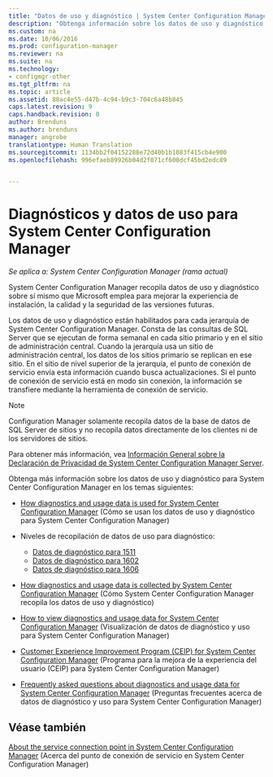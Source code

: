 ```yaml
---
title: "Datos de uso y diagnóstico | System Center Configuration Manager"
description: "Obtenga información sobre los datos de uso y diagnóstico que System Center Configuration Manager recopila sobre sí mismo."
ms.custom: na
ms.date: 10/06/2016
ms.prod: configuration-manager
ms.reviewer: na
ms.suite: na
ms.technology:
- configmgr-other
ms.tgt_pltfrm: na
ms.topic: article
ms.assetid: 88ac4e55-d47b-4c94-b9c3-704c6a48b845
caps.latest.revision: 9
caps.handback.revision: 0
author: Brenduns
ms.author: brenduns
manager: angrobe
translationtype: Human Translation
ms.sourcegitcommit: 1134bb2f04152288e72d40b1b1083f415cb4e900
ms.openlocfilehash: 996efaeb89926b04d2f071cf600dcf45bd2edc89


---
```

# <a name="diagnostics-and-usage-data-for-system-center-configuration-manager"></a>Diagnósticos y datos de uso para System Center Configuration Manager

*Se aplica a: System Center Configuration Manager (rama actual)*

System Center Configuration Manager recopila datos de uso y diagnóstico sobre sí mismo que Microsoft emplea para mejorar la experiencia de instalación, la calidad y la seguridad de las versiones futuras.  

 Los datos de uso y diagnóstico están habilitados para cada jerarquía de System Center Configuration Manager. Consta de las consultas de SQL Server que se ejecutan de forma semanal en cada sitio primario y en el sitio de administración central. Cuando la jerarquía usa un sitio de administración central, los datos de los sitios primario se replican en ese sitio. En el sitio de nivel superior de la jerarquía, el punto de conexión de servicio envía esta información cuando busca actualizaciones. Si el punto de conexión de servicio está en modo sin conexión, la información se transfiere mediante la herramienta de conexión de servicio.  

> [!NOTE]  
>  Configuration Manager solamente recopila datos de la base de datos de SQL Server de sitios y no recopila datos directamente de los clientes ni de los servidores de sitios.  

 Para obtener más información, vea [Información General sobre la Declaración de Privacidad de System Center Configuration Manager Server](http://go.microsoft.com/fwlink/?LinkID=626527).  

 Obtenga más información sobre los datos de uso y diagnóstico para System Center Configuration Manager en los temas siguientes:  

-   [How diagnostics and usage data is used for System Center Configuration Manager](../../../core/plan-design/diagnostics/how-diagnostics-and-usage-data-is-used.md) (Cómo se usan los datos de uso y diagnóstico para System Center Configuration Manager)  

-   Niveles de recopilación de datos de uso para diagnóstico:
    - [Datos de diagnóstico para 1511](/sccm/core/plan-design/diagnostics/levels-of-diagnostic-usage-data-collection-1511)
    - [Datos de diagnóstico para 1602](/sccm/core/plan-design/diagnostics/levels-of-diagnostic-usage-data-collection-1602)
    - [Datos de diagnóstico para 1606](/sccm/core/plan-design/diagnostics/levels-of-diagnostic-usage-data-collection-1606)  
    

-   [How diagnostics and usage data is collected by System Center Configuration Manager](../../../core/plan-design/diagnostics/how-diagnostics-and-usage-data-is-collected.md) (Cómo System Center Configuration Manager recopila los datos de uso y diagnóstico)  

-   [How to view diagnostics and usage data for System Center Configuration Manager](../../../core/plan-design/diagnostics/view-diagnostics-and-usage-data.md) (Visualización de datos de diagnóstico y uso para System Center Configuration Manager)  

-   [Customer Experience Improvement Program (CEIP) for System Center Configuration Manager](../../../core/plan-design/diagnostics/customer-experience-improvement-program-ceip.md) (Programa para la mejora de la experiencia del usuario (CEIP) para System Center Configuration Manager)  

-   [Frequently asked questions about diagnostics and usage data for System Center Configuration Manager](../../../core/understand/frequently-asked-questions-about-diagnostics-and-usage-data.md) (Preguntas frecuentes acerca de datos de diagnóstico y uso para System Center Configuration Manager)  

## <a name="see-also"></a>Véase también  
 [About the service connection point in System Center Configuration Manager](../../../core/servers/deploy/configure/about-the-service-connection-point.md) (Acerca del punto de conexión de servicio en System Center Configuration Manager)



<!--HONumber=Nov16_HO1-->


